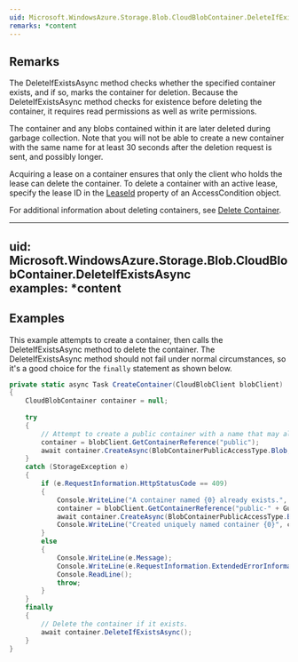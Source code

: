 ```yaml
---  
uid: Microsoft.WindowsAzure.Storage.Blob.CloudBlobContainer.DeleteIfExistsAsync  
remarks: *content  
---  
```

  
## Remarks  
 The DeleteIfExistsAsync method checks whether the specified container exists, and if so, marks the container for deletion. Because the DeleteIfExistsAsync method checks for existence before deleting the container, it requires read permissions as well as write permissions.  
  
 The container and any blobs contained within it are later deleted during garbage collection. Note that you will not be able to create a new container with the same name for at least 30 seconds after the deletion request is sent, and possibly longer.  
  
 Acquiring a lease on a container ensures that only the client who holds the lease can delete the container. To delete a container with an active lease, specify the lease ID in the [LeaseId](assetId:///P:Microsoft.WindowsAzure.Storage.AccessCondition.LeaseId?qualifyHint=False&autoUpgrade=True) property of an AccessCondition object.  
  
 For additional information about deleting containers, see [Delete Container](../Topic/Delete%20Container.md).  
  
---  
uid: Microsoft.WindowsAzure.Storage.Blob.CloudBlobContainer.DeleteIfExistsAsync  
examples: *content  
---  
  
## Examples  
 This example attempts to create a container, then calls the DeleteIfExistsAsync method to delete the container. The DeleteIfExistsAsync method should not fail under normal circumstances, so it's a good choice for the `finally` statement as shown below.  
  
```c#  
private static async Task CreateContainer(CloudBlobClient blobClient)  
{  
    CloudBlobContainer container = null;  
  
    try  
    {  
        // Attempt to create a public container with a name that may already exist.  
        container = blobClient.GetContainerReference("public");  
        await container.CreateAsync(BlobContainerPublicAccessType.Blob, null, null);  
    }  
    catch (StorageException e)  
    {  
        if (e.RequestInformation.HttpStatusCode == 409)  
        {  
            Console.WriteLine("A container named {0} already exists.", container.Name);  
            container = blobClient.GetContainerReference("public-" + Guid.NewGuid().ToString());  
            await container.CreateAsync(BlobContainerPublicAccessType.Blob, null, null);  
            Console.WriteLine("Created uniquely named container {0}", container.Name);  
        }  
        else  
        {  
            Console.WriteLine(e.Message);  
            Console.WriteLine(e.RequestInformation.ExtendedErrorInformation.ErrorMessage);  
            Console.ReadLine();  
            throw;  
        }  
    }  
    finally  
    {  
        // Delete the container if it exists.  
        await container.DeleteIfExistsAsync();  
    }  
}  
  
```